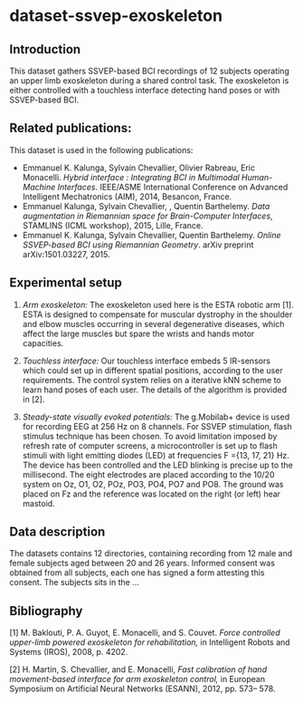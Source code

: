 # dataset-ssvep-exoskeleton

## Introduction

This dataset gathers SSVEP-based BCI recordings of 12 subjects operating an upper limb exoskeleton during a shared control task. The exoskeleton is either controlled with a touchless interface detecting hand poses or with SSVEP-based BCI.


## Related publications:

This dataset is used in the following publications:

-  Emmanuel K. Kalunga, Sylvain Chevallier, Olivier Rabreau, Eric Monacelli. _Hybrid interface : Integrating BCI in Multimodal Human-Machine Interfaces_. IEEE/ASME International Conference on Advanced Intelligent Mechatronics (AIM), 2014, Besancon, France.
-  Emmanuel Kalunga, Sylvain Chevallier, , Quentin Barthelemy. _Data augmentation in Riemannian space for Brain-Computer Interfaces_, STAMLINS (ICML workshop), 2015, Lille, France.
-  Emmanuel K. Kalunga, Sylvain Chevallier, Quentin Barthelemy. _Online SSVEP-based BCI using Riemannian Geometry_. arXiv preprint arXiv:1501.03227, 2015.


## Experimental setup

1. *Arm exoskeleton:* The exoskeleton used here is the ESTA robotic arm [1]. ESTA is designed to compensate for muscular dystrophy in the shoulder and elbow muscles occurring in several degenerative diseases, which affect the large muscles but spare the wrists and hands motor capacities.

2. *Touchless interface:* Our touchless interface embeds 5 IR-sensors which could set up in different spatial positions, according to the user requirements. The control system relies on a iterative kNN scheme to learn hand poses of each user. The details of the algorithm is provided in [2].

3. *Steady-state visually evoked potentials:* The g.Mobilab+ device is used for recording EEG at 256 Hz on 8 channels. For SSVEP stimulation, flash stimulus technique has been chosen. To avoid limitation imposed by refresh rate of computer screens, a microcontroller is set up to  flash stimuli with light emitting diodes (LED) at frequencies F ={13, 17, 21} Hz. The device has been controlled and the LED blinking is precise up to the millisecond. The eight electrodes are placed according to the 10/20 system on Oz, O1, O2, POz, PO3, PO4, PO7 and PO8.  The ground was placed on Fz and the reference was located on the right (or left) hear mastoid.

## Data description

The datasets contains 12 directories, containing recording from 12 male and female subjects aged between 20 and 26 years. Informed consent was obtained from all subjects, each one has signed a form attesting this consent. The subjects sits in the ...


## Bibliography

[1] M. Baklouti, P. A. Guyot, E. Monacelli, and S. Couvet. _Force controlled upper-limb powered exoskeleton for rehabilitation,_ in Intelligent Robots and Systems (IROS), 2008, p. 4202.

[2] H. Martin, S. Chevallier, and E. Monacelli, _Fast calibration of hand movement-based interface for arm exoskeleton control,_ in European Symposium on Artificial Neural Networks (ESANN), 2012, pp. 573– 578.
